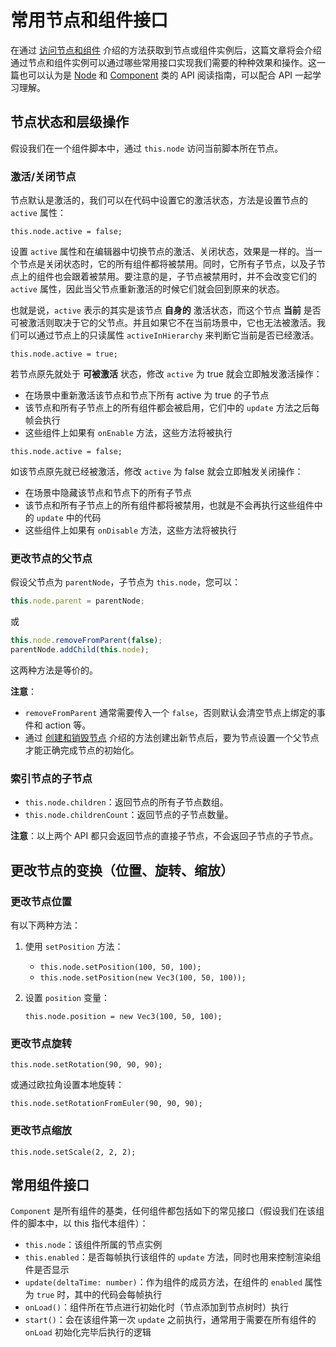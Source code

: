 # 常用节点和组件接口

在通过 [访问节点和组件](access-node-component.md) 介绍的方法获取到节点或组件实例后，这篇文章将会介绍通过节点和组件实例可以通过哪些常用接口实现我们需要的种种效果和操作。这一篇也可以认为是 [Node](__APIDOC__/zh/#/docs/3.5/zh/scene-graph/Class/Node) 和 [Component](__APIDOC__/zh/#/docs/3.5/zh/component/Class/Component) 类的 API 阅读指南，可以配合 API 一起学习理解。

## 节点状态和层级操作

假设我们在一个组件脚本中，通过 `this.node` 访问当前脚本所在节点。

### 激活/关闭节点

节点默认是激活的，我们可以在代码中设置它的激活状态，方法是设置节点的 `active` 属性：

`this.node.active = false;`

设置 `active` 属性和在编辑器中切换节点的激活、关闭状态，效果是一样的。当一个节点是关闭状态时，它的所有组件都将被禁用。同时，它所有子节点，以及子节点上的组件也会跟着被禁用。要注意的是，子节点被禁用时，并不会改变它们的 `active` 属性，因此当父节点重新激活的时候它们就会回到原来的状态。

也就是说，`active` 表示的其实是该节点 **自身的** 激活状态，而这个节点 **当前** 是否可被激活则取决于它的父节点。并且如果它不在当前场景中，它也无法被激活。我们可以通过节点上的只读属性 `activeInHierarchy` 来判断它当前是否已经激活。

`this.node.active = true;`

若节点原先就处于 **可被激活** 状态，修改 `active` 为 true 就会立即触发激活操作：

- 在场景中重新激活该节点和节点下所有 active 为 true 的子节点
- 该节点和所有子节点上的所有组件都会被启用，它们中的 `update` 方法之后每帧会执行
- 这些组件上如果有 `onEnable` 方法，这些方法将被执行

`this.node.active = false;`

如该节点原先就已经被激活，修改 `active` 为 false 就会立即触发关闭操作：

- 在场景中隐藏该节点和节点下的所有子节点
- 该节点和所有子节点上的所有组件都将被禁用，也就是不会再执行这些组件中的 `update` 中的代码
- 这些组件上如果有 `onDisable` 方法，这些方法将被执行

### 更改节点的父节点

假设父节点为 `parentNode`，子节点为 `this.node`，您可以：

```ts
this.node.parent = parentNode;
```

或

```ts
this.node.removeFromParent(false);
parentNode.addChild(this.node);
```

这两种方法是等价的。

**注意**：
- `removeFromParent` 通常需要传入一个 `false`，否则默认会清空节点上绑定的事件和 action 等。
- 通过 [创建和销毁节点](create-destroy.md) 介绍的方法创建出新节点后，要为节点设置一个父节点才能正确完成节点的初始化。

### 索引节点的子节点

- `this.node.children`：返回节点的所有子节点数组。
- `this.node.childrenCount`：返回节点的子节点数量。

**注意**：以上两个 API 都只会返回节点的直接子节点，不会返回子节点的子节点。

## 更改节点的变换（位置、旋转、缩放）

### 更改节点位置

有以下两种方法：

1. 使用 `setPosition` 方法：

    - `this.node.setPosition(100, 50, 100);`
    - `this.node.setPosition(new Vec3(100, 50, 100));`

2. 设置 `position` 变量：

    `this.node.position = new Vec3(100, 50, 100);`

### 更改节点旋转

`this.node.setRotation(90, 90, 90);`

或通过欧拉角设置本地旋转：

`this.node.setRotationFromEuler(90, 90, 90);`

### 更改节点缩放

`this.node.setScale(2, 2, 2);`

## 常用组件接口

`Component` 是所有组件的基类，任何组件都包括如下的常见接口（假设我们在该组件的脚本中，以 this 指代本组件）：

- `this.node`：该组件所属的节点实例
- `this.enabled`：是否每帧执行该组件的 `update` 方法，同时也用来控制渲染组件是否显示
- `update(deltaTime: number)`：作为组件的成员方法，在组件的 `enabled` 属性为 `true` 时，其中的代码会每帧执行
- `onLoad()`：组件所在节点进行初始化时（节点添加到节点树时）执行
- `start()`：会在该组件第一次 `update` 之前执行，通常用于需要在所有组件的 `onLoad` 初始化完毕后执行的逻辑
